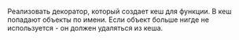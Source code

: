 Реализовать декоратор, который создает кеш для функции. В кеш попадают объекты по имени. Если объект больше нигде не 
используется - он должен удаляться из кеша.